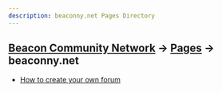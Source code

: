 ```yaml
---
description: beaconny.net Pages Directory
---
```


## [Beacon Community Network](/) -> [Pages](/pages) -> beaconny.net

- [How to create your own forum](start-a-new-forum)
